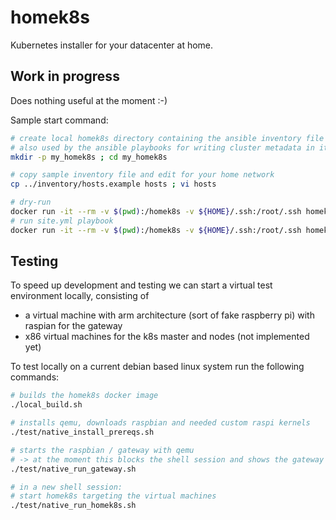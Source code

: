# homek8s
Kubernetes installer for your datacenter at home.

## Work in progress
Does nothing useful at the moment :-)

Sample start command:
```bash
# create local homek8s directory containing the ansible inventory file "hosts".
# also used by the ansible playbooks for writing cluster metadata in it, e.g generated ssh keys
mkdir -p my_homek8s ; cd my_homek8s

# copy sample inventory file and edit for your home network
cp ../inventory/hosts.example hosts ; vi hosts

# dry-run
docker run -it --rm -v $(pwd):/homek8s -v ${HOME}/.ssh:/root/.ssh homek8s/homek8s playbooks/site.yml --check -vvv
# run site.yml playbook
docker run -it --rm -v $(pwd):/homek8s -v ${HOME}/.ssh:/root/.ssh homek8s/homek8s
```

## Testing
To speed up development and testing we can start a virtual test environment locally, consisting of
* a virtual machine with arm architecture (sort of fake raspberry pi) with raspian for the gateway
* x86 virtual machines for the k8s master and nodes (not implemented yet)

To test locally on a current debian based linux system run the following commands:
```bash
# builds the homek8s docker image
./local_build.sh

# installs qemu, downloads raspbian and needed custom raspi kernels
./test/native_install_prereqs.sh

# starts the raspbian / gateway with qemu
# -> at the moment this blocks the shell session and shows the gateway VM's console
./test/native_run_gateway.sh

# in a new shell session:
# start homek8s targeting the virtual machines
./test/native_run_homek8s.sh
```